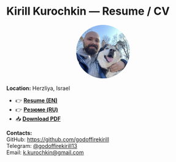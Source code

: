 # Kirill Kurochkin — Resume / CV

<div align="center">
  <img src="https://github.com/godoffirekirill/cv-kirill-kurochkin/blob/main/assets/photo.jpeg" alt="Kirill Kurochkin" width="140" style="border-radius:50%;" />
</div>

**Location:** Herzliya, Israel

- 👉 **[Resume (EN)](./resume-en.md)**
- 👉 **[Резюме (RU)](./resume-ru.md)**
- 📥 **[Download PDF](./resume.pdf)**

**Contacts:**  
GitHub: https://github.com/godoffirekirill  
Telegram: [@godoffirekirill13](https://t.me/godoffirekirill13)  
Email: k.kurochkin@gmail.com
